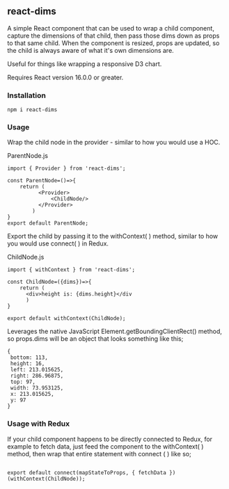## react-dims

A simple React component that can be used to wrap a child component, capture the dimensions of that child, then pass those dims down as props to that same child. When the component is resized, props are updated, so the child is always aware of what it's own dimensions are.

Useful for things like wrapping a responsive D3 chart.

Requires React version 16.0.0 or greater.

### Installation

```code
npm i react-dims
```
### Usage

Wrap the child node in the provider - similar to how you would use a HOC.

ParentNode.js

```code
import { Provider } from 'react-dims';

const ParentNode=()=>{
	return (
		  <Provider>
			  <ChildNode/>
		  </Provider>
		)
}
export default ParentNode;

```

Export the child by passing it to the withContext( ) method, similar to how you would use connect( ) in Redux.

ChildNode.js

```code
import { withContext } from 'react-dims';

const ChildNode=({dims})=>{  
	return (
      <div>height is: {dims.height}</div
	  )
}

export default withContext(ChildNode);
```

Leverages the native JavaScript Element.getBoundingClientRect() method, so props.dims will be an object that looks something like this;

```code
{
 bottom: 113,
 height: 16,
 left: 213.015625,
 right: 286.96875,
 top: 97,
 width: 73.953125,
 x: 213.015625,
 y: 97
}
```
### Usage with Redux

If your child component happens to be directly connected to Redux, for example to fetch data, just feed the component to the withContext( ) method, then wrap that entire statement with connect ( ) like so;

```code

export default connect(mapStateToProps, { fetchData })(withContext(ChildNode));

```
